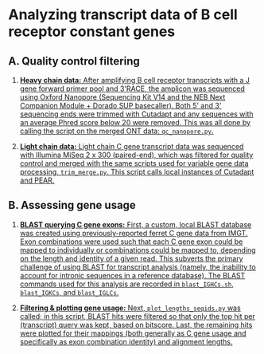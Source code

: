 # Analyzing transcript data of B cell receptor constant genes

## A. Quality control filtering
1. <ins>**Heavy chain data:**<ins/> After amplifying B cell receptor transcripts with a J gene forward primer pool and 3'RACE, the amplicon was sequenced using Oxford Nanopore (Sequencing Kit V14 and the NEB Next Companion Module + Dorado SUP basecaller). Both 5' and 3' sequencing ends were trimmed with [Cutadapt](https://cutadapt.readthedocs.io/en/stable/) and any sequences with an average Phred score below 20 were removed. This was all done by calling the script on the merged ONT data: `qc_nanopore.py`.
   
2. <ins>**Light chain data:**<ins/> Light chain C gene transcript data was sequenced with Illumina MiSeq 2 x 300 (paired-end), which was filtered for quality control and merged with the same scripts used for variable gene data processing, `trim_merge.py`. This script calls local instances of [Cutadapt](https://cutadapt.readthedocs.io/en/stable/) and [PEAR](https://github.com/tseemann/PEAR).

## B. Assessing gene usage
1. <ins>**BLAST querying C gene exons:**<ins/> First, a custom, local [BLAST database was created](https://www.ncbi.nlm.nih.gov/books/NBK569841/) using previously-reported [ferret C gene data from IMGT](https://www.imgt.org/genedb/). Exon combinations were used such that each C gene exon could be mapped to individually or combinations could be mapped to, depending on the length and identity of a given read. This subverts the primary challenge of using BLAST for transcript analysis (namely, the inability to account for intronic sequences in a reference database). The BLAST commands used for this analysis are recorded in `blast_IGHCs.sh`, `blast_IGKCs`, and `blast_IGLCs`.
   
2. <ins>**Filtering & plotting gene usage:**<ins/> Next, `plot_lengths_seqids.py` was called; in this script, BLAST hits were filtered so that only the top hit per (transcript) query was kept, based on bitscore. Last, the remaining hits were plotted for their mappings (both generally as C gene usage and specifically as exon combination identity) and alignment lengths.
